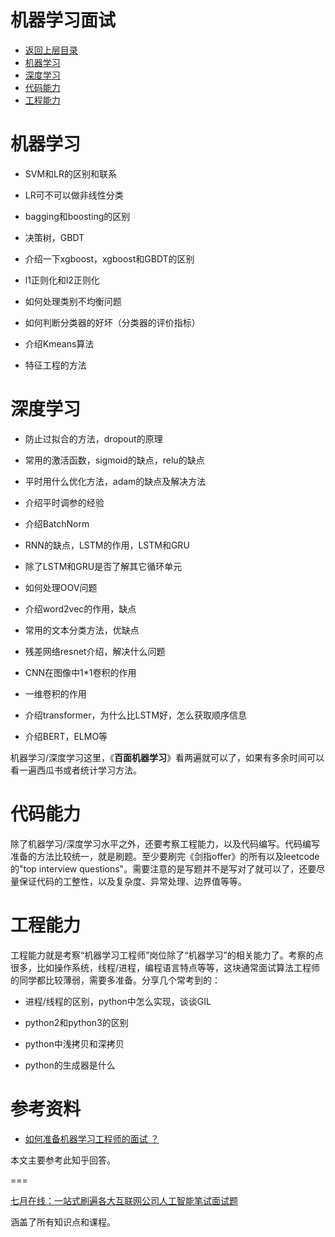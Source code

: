 # 机器学习面试

* [返回上层目录](../perface.md)
* [机器学习](#机器学习)
* [深度学习](#深度学习)
* [代码能力](#代码能力)
* [工程能力](#工程能力)



# 机器学习

* SVM和LR的区别和联系

* LR可不可以做非线性分类

* bagging和boosting的区别

* 决策树，GBDT

* 介绍一下xgboost，xgboost和GBDT的区别

* l1正则化和l2正则化

* 如何处理类别不均衡问题

* 如何判断分类器的好坏（分类器的评价指标）

* 介绍Kmeans算法

* 特征工程的方法

# 深度学习

* 防止过拟合的方法，dropout的原理

* 常用的激活函数，sigmoid的缺点，relu的缺点

* 平时用什么优化方法，adam的缺点及解决方法

* 介绍平时调参的经验

* 介绍BatchNorm

* RNN的缺点，LSTM的作用，LSTM和GRU

* 除了LSTM和GRU是否了解其它循环单元

* 如何处理OOV问题

* 介绍word2vec的作用，缺点

* 常用的文本分类方法，优缺点

* 残差网络resnet介绍，解决什么问题

* CNN在图像中1*1卷积的作用

* 一维卷积的作用

* 介绍transformer，为什么比LSTM好，怎么获取顺序信息

* 介绍BERT，ELMO等

机器学习/深度学习这里，《**百面机器学习**》看两遍就可以了，如果有多余时间可以看一遍西瓜书或者统计学习方法。

# 代码能力

除了机器学习/深度学习水平之外，还要考察工程能力，以及代码编写。代码编写准备的方法比较统一，就是刷题。至少要刷完《剑指offer》的所有以及leetcode的"top interview questions"。需要注意的是写题并不是写对了就可以了，还要尽量保证代码的工整性，以及复杂度、异常处理、边界值等等。

# 工程能力

工程能力就是考察“机器学习工程师”岗位除了“机器学习”的相关能力了。考察的点很多，比如操作系统，线程/进程，编程语言特点等等，这块通常面试算法工程师的同学都比较薄弱，需要多准备。分享几个常考到的：

* 进程/线程的区别，python中怎么实现，谈谈GIL

* python2和python3的区别

* python中浅拷贝和深拷贝

* python的生成器是什么



# 参考资料

* [如何准备机器学习工程师的面试 ？](https://www.zhihu.com/question/23259302/answer/1136153589)

本文主要参考此知乎回答。

===

[七月在线：一站式刷遍各大互联网公司人工智能笔试面试题](https://www.julyedu.com/question/index?utm_source=zh&utm_medium=tiku&utm_campaign=t&utm_content=ti&utm_term=ti)

涵盖了所有知识点和课程。





















